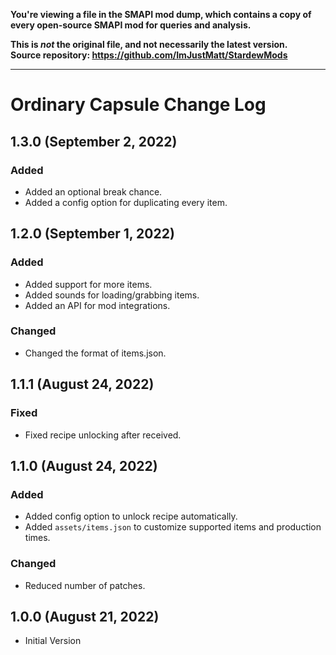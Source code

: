 **You're viewing a file in the SMAPI mod dump, which contains a copy of every open-source SMAPI mod
for queries and analysis.**

**This is _not_ the original file, and not necessarily the latest version.**  
**Source repository: https://github.com/ImJustMatt/StardewMods**

----

# Ordinary Capsule Change Log

## 1.3.0 (September 2, 2022)

### Added

* Added an optional break chance.
* Added a config option for duplicating every item.

## 1.2.0 (September 1, 2022)

### Added

* Added support for more items.
* Added sounds for loading/grabbing items.
* Added an API for mod integrations.

### Changed

* Changed the format of items.json.

## 1.1.1 (August 24, 2022)

### Fixed

* Fixed recipe unlocking after received.

## 1.1.0 (August 24, 2022)

### Added

* Added config option to unlock recipe automatically.
* Added `assets/items.json` to customize supported items and production times.

### Changed

* Reduced number of patches.

## 1.0.0 (August 21, 2022)

* Initial Version